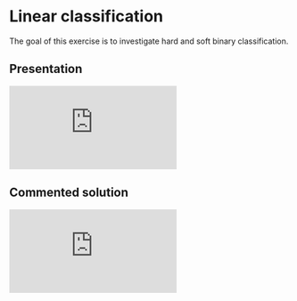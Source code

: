 # Linear classification

The goal of this exercise is to investigate hard and soft binary classification.

## Presentation

<div class="embed-container">
  <iframe src="https://www.youtube.com/embed/3WnNnHWIL3c" frameborder="0" allowfullscreen></iframe>
</div>

## Commented solution

<div class="embed-container">
  <iframe src="https://www.youtube.com/embed/sI4RHvMREcU" frameborder="0" allowfullscreen></iframe>
</div>